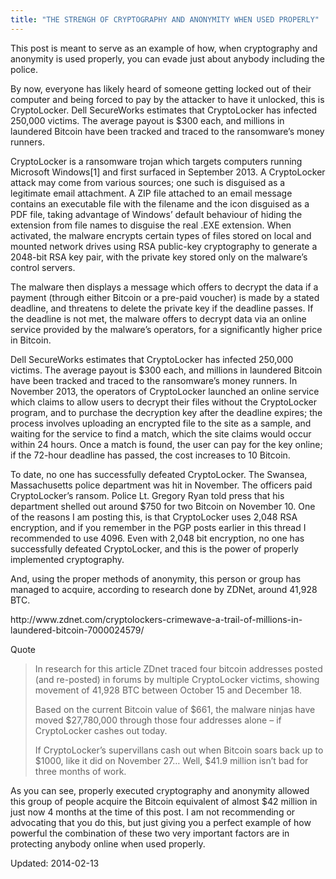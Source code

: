 ```yaml
---
title: "THE STRENGH OF CRYPTOGRAPHY AND ANONYMITY WHEN USED PROPERLY"
---
```


<p>This post is meant to serve as an example of how, when cryptography and anonymity is used properly, you can evade just about anybody including the police.</p>
<p>By now, everyone has likely heard of someone getting locked out of their computer and being forced to pay by the attacker to have it unlocked, this is CryptoLocker. Dell SecureWorks estimates that CryptoLocker has infected 250,000 victims. The average payout is $300 each, and millions in laundered Bitcoin have been tracked and traced to the ransomware&#8217;s money runners.</p>
<p>CryptoLocker is a ransomware trojan which targets computers running Microsoft Windows[1] and first surfaced in September 2013. A CryptoLocker attack may come from various sources; one such is disguised as a legitimate email attachment. A ZIP file attached to an email message contains an executable file with the filename and the icon disguised as a PDF file, taking advantage of Windows&#8217; default behaviour of hiding the extension from file names to disguise the real .EXE extension. When activated, the malware encrypts certain types of files stored on local and mounted network drives using RSA public-key cryptography to generate a 2048-bit RSA key pair, with the private key stored only on the malware&#8217;s control servers.</p>
<p>The malware then displays a message which offers to decrypt the data if a payment (through either Bitcoin or a pre-paid voucher) is made by a stated deadline, and threatens to delete the private key if the deadline passes. If the deadline is not met, the malware offers to decrypt data via an online service provided by the malware&#8217;s operators, for a significantly higher price in Bitcoin.</p>
<p>Dell SecureWorks estimates that CryptoLocker has infected 250,000 victims. The average payout is $300 each, and millions in laundered Bitcoin have been tracked and traced to the ransomware&#8217;s money runners. In November 2013, the operators of CryptoLocker launched an online service which claims to allow users to decrypt their files without the CryptoLocker program, and to purchase the decryption key after the deadline expires; the process involves uploading an encrypted file to the site as a sample, and waiting for the service to find a match, which the site claims would occur within 24 hours. Once a match is found, the user can pay for the key online; if the 72-hour deadline has passed, the cost increases to 10 Bitcoin.</p>
<p>To date, no one has successfully defeated CryptoLocker. The Swansea, Massachusetts police department was hit in November. The officers paid CryptoLocker&#8217;s ransom. Police Lt. Gregory Ryan told press that his department shelled out around $750 for two Bitcoin on November 10. One of the reasons I am posting this, is that CryptoLocker uses 2,048 RSA encryption, and if you remember in the PGP posts earlier in this thread I recommended to use 4096. Even with 2,048 bit encryption, no one has successfully defeated CryptoLocker, and this is the power of properly implemented cryptography.</p>
<p>And, using the proper methods of anonymity, this person or group has managed to acquire, according to research done by ZDNet, around 41,928 BTC.</p>
<p>http://www.zdnet.com/cryptolockers-crimewave-a-trail-of-millions-in-laundered-bitcoin-7000024579/</p>
<div>
<div>Quote</div>
</div>
<blockquote><p>In research for this article ZDnet traced four bitcoin addresses posted (and re-posted) in forums by multiple CryptoLocker victims, showing movement of 41,928 BTC between October 15 and December 18.</p>
<p>Based on the current Bitcoin value of $661, the malware ninjas have moved $27,780,000 through those four addresses alone &#8211; if CryptoLocker cashes out today.</p>
<p>If CryptoLocker&#8217;s supervillans cash out when Bitcoin soars back up to $1000, like it did on November 27&#8230; Well, $41.9 million isn&#8217;t bad for three months of work.</p></blockquote>
<p>As you can see, properly executed cryptography and anonymity allowed this group of people acquire the Bitcoin equivalent of almost $42 million in just now 4 months at the time of this post. I am not recommending or advocating that you do this, but just giving you a perfect example of how powerful the combination of these two very important factors are in protecting anybody online when used properly.</p>

Updated: 2014-02-13

